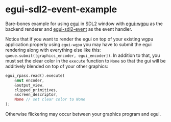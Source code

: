 # egui-sdl2-event-example

Bare-bones example for using [egui](https://github.com/emilk/egui) in SDL2 window
with [egui-wgpu](https://github.com/emilk/egui/tree/master/egui-wgpu) as the backend renderer
and [egui-sdl2-event](https://github.com/kaphula/egui-sdl2-event) as the event handler.

Notice that if you want to render the egui on top of your existing wgpu application properly using `egui-wgpu` you
may have to submit the egui rendering along with everything else like this: `queue.submit([graphics_encoder, egui_encoder])`. In addition to that, you must set
the clear color in the `execute` function to `None` so that the gui will be additively blended on top of your other graphics:

```rust
egui_rpass.read().execute(
    &mut encoder,
    &output_view,
    clipped_primitives,
    &screen_descriptor,
    None // set clear color to None
);
```

Otherwise flickering may occur between your graphics program and egui. 